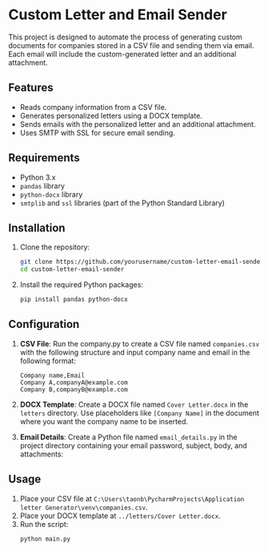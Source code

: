 # Custom Letter and Email Sender

This project is designed to automate the process of generating custom documents for companies stored in a CSV file and sending them via email. Each email will include the custom-generated letter and an additional attachment.

## Features

- Reads company information from a CSV file.
- Generates personalized letters using a DOCX template.
- Sends emails with the personalized letter and an additional attachment.
- Uses SMTP with SSL for secure email sending.

## Requirements

- Python 3.x
- `pandas` library
- `python-docx` library
- `smtplib` and `ssl` libraries (part of the Python Standard Library)

## Installation

1. Clone the repository:
    ```sh
    git clone https://github.com/yourusername/custom-letter-email-sender.git
    cd custom-letter-email-sender
    ```

2. Install the required Python packages:
    ```sh
    pip install pandas python-docx
    ```

## Configuration

1. **CSV File**: Run the company.py to create a CSV file named `companies.csv` with the following structure and input company name and email in the following format:
    ```csv
    Company name,Email
    Company A,companyA@example.com
    Company B,companyB@example.com
    ```

2. **DOCX Template**: Create a DOCX file named `Cover Letter.docx` in the `letters` directory. Use placeholders like `[Company Name]` in the document where you want the company name to be inserted.

3. **Email Details**: Create a Python file named `email_details.py` in the project directory containing your email password, subject, body, and attachments:
   
## Usage

1. Place your CSV file at `C:\Users\taonb\PycharmProjects\Application letter Generator\venv\companies.csv`.
2. Place your DOCX template at `../letters/Cover Letter.docx`.
3. Run the script:
    ```sh
    python main.py
    ```
